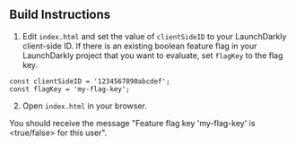 ## Build Instructions
1. Edit `index.html` and set the value of `clientSideID` to your LaunchDarkly client-side ID. If there is an existing boolean feature flag in your LaunchDarkly project that you want to evaluate, set `flagKey` to the flag key.

```
const clientSideID = '1234567890abcdef';
const flagKey = 'my-flag-key';
```

2. Open `index.html` in your browser.

You should receive the message "Feature flag key 'my-flag-key' is <true/false> for this user".